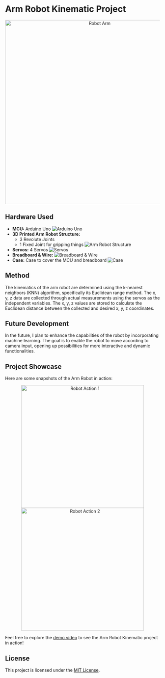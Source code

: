 # Arm Robot Kinematic Project

<p align="center">
  <img src="images/robot_arm.jpg" alt="Robot Arm" width="600"/>
</p>

## Hardware Used
- **MCU:** Arduino Uno
  ![Arduino Uno](images/arduino_uno.jpg)
- **3D Printed Arm Robot Structure:**
  - 3 Revolute Joints
  - 1 Fixed Joint for gripping things
  ![Arm Robot Structure](images/arm_structure.jpg)
- **Servos:** 4 Servos
  ![Servos](images/servos.jpg)
- **Breadboard & Wire:**
  ![Breadboard & Wire](images/breadboard_wire.jpg)
- **Case:** Case to cover the MCU and breadboard
  ![Case](images/case.jpg)

## Method
The kinematics of the arm robot are determined using the k-nearest neighbors (KNN) algorithm, specifically its Euclidean range method. The x, y, z data are collected through actual measurements using the servos as the independent variables. The x, y, z values are stored to calculate the Euclidean distance between the collected and desired x, y, z coordinates.

## Future Development
In the future, I plan to enhance the capabilities of the robot by incorporating machine learning. The goal is to enable the robot to move according to camera input, opening up possibilities for more interactive and dynamic functionalities.

## Project Showcase
Here are some snapshots of the Arm Robot in action:

<p align="center">
  <img src="images/robot_action_1.jpg" alt="Robot Action 1" width="400"/>
  <img src="images/robot_action_2.jpg" alt="Robot Action 2" width="400"/>
</p>

Feel free to explore the [demo video](#) to see the Arm Robot Kinematic project in action!

## License
This project is licensed under the [MIT License](LICENSE).
